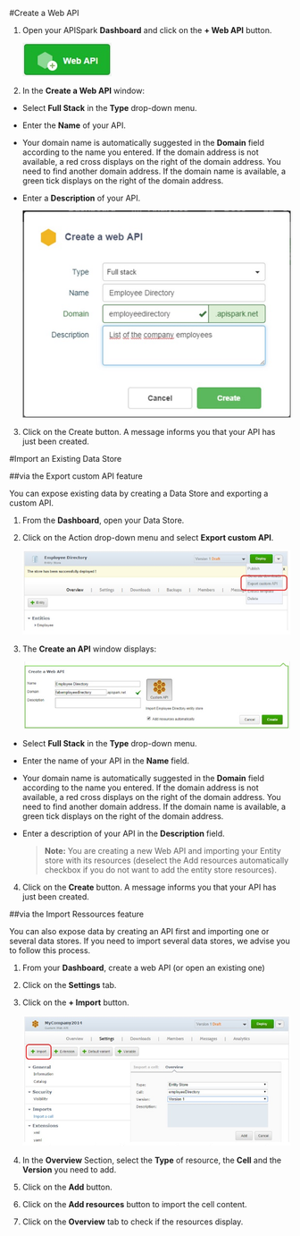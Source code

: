 #Create a Web API

1. Open your APISpark **Dashboard** and click on the **+ Web API** button.

	![+web API](images/05.jpg "+web API")

2. In the **Create a Web API** window:
 * Select **Full Stack** in the **Type** drop-down menu.
 * Enter the **Name** of your API.
 * Your domain name is automatically suggested in the **Domain** field according to the name you entered. If the domain address is not available, a red cross displays on the right of the domain address. You need to find another domain address. If the domain name is available, a green tick displays on the right of the domain address.
 * Enter a **Description** of your API.

	![Create a web API](images/06.jpg "Create a web API")

3. Click on the Create button. A message informs you that your API has just been created.

#Import an Existing Data Store

##via the Export custom API feature

You can expose existing data by creating a Data Store and exporting a custom API.

1. From the **Dashboard**, open your Data Store.
2. Click on the Action drop-down menu and select **Export custom API**.

	![export custom API](images/07.jpg "Export custom API")

3. The **Create an API** window displays:

  	![Create a web API](images/08.jpg "Create a web API")

  * Select **Full Stack** in the **Type** drop-down menu.
  * Enter the name of your API in the **Name** field.
  * Your domain name is automatically suggested in the **Domain** field according to the name you entered. If the domain address is not available, a red cross displays on the right of the domain address. You need to find another domain address. If the domain name is available, a green tick displays on the right of the domain address.
  * Enter a description of your API in the **Description** field.

  	> **Note:** You are creating a new Web API and importing your Entity store with its resources (deselect the Add resources automatically checkbox if you do not want to add the entity store resources).

4. Click on the **Create** button. A message informs you that your API has just been created.


##via the Import Ressources feature

You can also expose data by creating an API first and importing one or several data stores. If you need to import several data stores, we advise you to follow this process.

1. From your **Dashboard**, create a web API (or open an existing one)
2. Click on the **Settings** tab.
3. Click on the **+ Import** button.

	![+Import](images/09.jpg "+Import")

4. In the **Overview** Section, select the **Type** of resource, the **Cell** and the **Version** you need to add.
5. Click on the **Add** button.
6. Click on the **Add resources** button to import the cell content.
7. Click on the **Overview** tab to check if the resources display.
